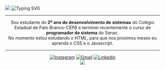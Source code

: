
<img src="https://capsule-render.vercel.app/api?type=waving&height=150&color=FF0000">

<img src="https://readme-typing-svg.demolab.com?font=Fira+Code&pause=1000&color=FF0000&center=true&random=false&width=900&lines=Hello%2C+my+name+is+Jessica;I'm+17+years+old;I+from+Brasil" alt="Typing SVG" />

<hr>
<div>
<p align="center">   Sou estudante do <b>2º ano de desenvolvimento de sistemas</b> do Colégio Estadual de Pato Branco-CEPB e terminei recentemente o curso de <b>programador de sistema</b> do Senac.
<br>
No momento estou estudando o HTML, para que nos proximos meses eu aprenda o CSS e o Javascript. </p>
 <hr>
</div>
<div align="center">
  <a href="https://www.instagram.com/dhglmx_15/" target="_blank"><img src="https://img.shields.io/badge/Instagram-%23A80608?style=for-the-badge&logo=instagram&logoColor=white" target="_blank" title=Instagram></a>
  <a href = "mailto:jessicaedines15@gmail.com"><img src="https://img.shields.io/badge/Gmail-%23A80608?style=for-the-badge&logo=gmail&logoColor=white" target="_blank" title=Gmail></a>
  <a href="https://www.linkedin.com/in/jessica-luana-gula-dreher/" target="_blank"><img src="https://img.shields.io/badge/LinkedIn-%23A80608?style=for-the-badge&logo=linkedin&logoColor=white" target="_blank" title=Linkedin> </a> 

<div>
<img src="https://capsule-render.vercel.app/api?type=waving&height=150&color=FF0000&section=footer">
</div>
 
